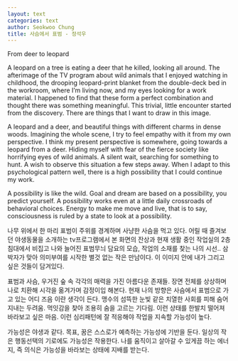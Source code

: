 ```yaml
---
layout: text
categories: text
author: Seokwoo Chung
title: 사슴에서 표범 - 정석우
---
```


From deer to leopard

A leopard on a tree is eating a deer that he killed, looking all around. The afterimage of the TV program about wild animals that I enjoyed watching in childhood, the drooping leopard-print blanket from the double-deck bed in the workroom, where I’m living now, and my eyes looking for a work material. I happened to find that these form a perfect combination and thought there was something meaningful. This trivial, little encounter started from the discovery. There are things that I want to draw in this image.

A leopard and a deer, and beautiful things with different charms in dense woods. Imagining the whole scene, I try to feel empathy with it from my own perspective. I think my present perspective is somewhere, going towards a leopard from a deer. Hiding myself with fear of the fierce society like horrifying eyes of wild animals. A silent wait, searching for something to hunt. A wish to observe this situation a few steps away. When I adapt to this psychological pattern well, there is a high possibility that I could continue my work.

A possibility is like the wild. Goal and dream are based on a possibility, you predict yourself. A possibility works even at a little daily crossroads of behavioral choices. Energy to make me move and live, that is to say, consciousness is ruled by a state to look at a possibility.

나무 위에서 한 마리 표범이 주위를 경계하며 사냥한 사슴을 먹고 있다. 어릴 때 즐겨보던 야생동물을 소개하는 tv프로그램에서 본 화면의 잔상과 현재 생활 중인 작업실의 2층 침대에서 비집고 나와 늘어진 표범무늬 담요의 모습, 작업의 소재를 찾는 나의 시선.. 삼박자가 맞아 의미부여를 시작한 별것 없는 작은 만남이다. 이 이미지 안에 내가 그리고 싶은 것들이 담겨있다.

표범과 사슴, 우거진 숲 속 각각의 매력을 가진 아름다운 존재들. 장면 전체를 상상하며 나로 치환해 시각을 옮겨가며 감정이입 해본다. 현재 나의 방향은 사슴에서 표범으로 가고 있는 어디 즈음 이란 생각이 든다. 맹수의 섬뜩한 눈빛 같은 치열한 사회를 피해 숨어 지내는 두려움. 먹잇감을 찾아 조용히 숨을 고르는 기다림. 이런 상태를 한발치 떨어져 바라보고 싶은 마음. 이런 심리패턴에 잘 적응해야 작업을 지속할 가능성이 높다.

가능성은 야생과 같다. 목표, 꿈은 스스로가 예측하는 가능성에 기반을 둔다. 일상의 작은 행동선택의 기로에도 가능성은 작용한다. 나를 움직이고 살아갈 수 있게끔 하는 에너지, 즉 의식은 가능성을 바라보는 상태에 지배를 받는다.
